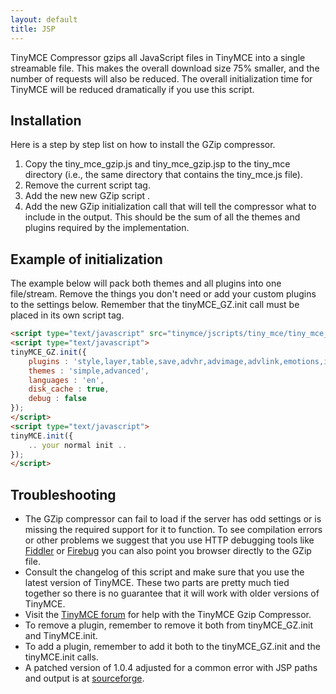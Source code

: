 ```yaml
---
layout: default
title: JSP
---
```


TinyMCE Compressor gzips all JavaScript files in TinyMCE into a single streamable file. This makes the overall download size 75% smaller, and the number of requests will also be reduced. The overall initialization time for TinyMCE will be reduced dramatically if you use this script.

## Installation

Here is a step by step list on how to install the GZip compressor.

1.  Copy the tiny_mce_gzip.js and tiny_mce_gzip.jsp to the tiny_mce directory (i.e., the same directory that contains the tiny_mce.js file).
2.  Remove the current script tag. <script type="text/javascript" src="tinymce/jscripts/tiny_mce/tiny_mce.js"></script>
3.  Add the new new GZip script <script type="text/javascript" src="tinymce/jscripts/tiny_mce/tiny_mce_gzip.js"></script>.
4.  Add the new GZip initialization call that will tell the compressor what to include in the output. This should be the sum of all the themes and plugins required by the implementation.

## Example of initialization

The example below will pack both themes and all plugins into one file/stream. Remove the things you don't need or add your custom plugins to the settings below. Remember that the tinyMCE_GZ.init call must be placed in its own script tag.

```html
<script type="text/javascript" src="tinymce/jscripts/tiny_mce/tiny_mce_gzip.js"></script>
<script type="text/javascript">
tinyMCE_GZ.init({
	plugins : 'style,layer,table,save,advhr,advimage,advlink,emotions,iespell,insertdatetime,preview,media,searchreplace,print,contextmenu',
	themes : 'simple,advanced',
	languages : 'en',
	disk_cache : true,
	debug : false
});
</script>
<script type="text/javascript">
tinyMCE.init({
	.. your normal init ..
});
</script>

```

## Troubleshooting

*   The GZip compressor can fail to load if the server has odd settings or is missing the required support for it to function. To see compilation errors or other problems we suggest that you use HTTP debugging tools like [Fiddler](http://www.fiddlertool.com/fiddler/) or [Firebug](http://www.getfirebug.com/) you can also point you browser directly to the GZip file.
*   Consult the changelog of this script and make sure that you use the latest version of TinyMCE. These two parts are pretty much tied together so there is no guarantee that it will work with older versions of TinyMCE.
*   Visit the [TinyMCE forum](http://tinymce.moxiecode.com/forum) for help with the TinyMCE Gzip Compressor.
*   To remove a plugin, remember to remove it both from tinyMCE_GZ.init and TinyMCE.init.
*   To add a plugin, remember to add it both to the tinyMCE_GZ.init and the tinyMCE.init calls.
*   A patched version of 1.0.4 adjusted for a common error with JSP paths and output is at [sourceforge](http://sourceforge.net/tracker/index.php?func=detail&aid=1623519&group_id=103281&atid=635682).
